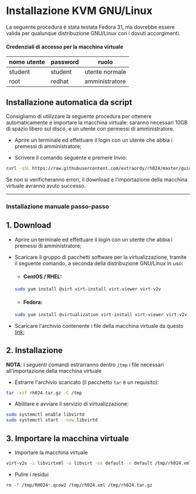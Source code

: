 # Installazione KVM GNU/Linux

La seguente procedura è stata testata Fedora 31, ma dovrebbe essere valida per qualunque distribuzione GNU/Linux con i dovuti accorgimenti.

#### Credenziali di accesso per la macchina virtuale

| nome utente | password | ruolo |
|-|-|-|
| student | student | utente normale |
| root | redhat | amministratore |

## Installazione automatica da script

Consigliamo di utilizzare la seguente procedura per ottenere automaticamente e importare la macchina virtuale: saranno necessari 10GB di spazio libero sul disco, e un utente con permessi di amministratore.

- Aprire un terminale ed effettuare il login con un utente che abbia i premessi di amministratore;

- Scrivere il comando seguente e premere Invio:

```bash
curl -sSL https://raw.githubusercontent.com/extraordy/rh024/master/guides/kvm-install/install_vm.sh | sudo sh
```

Se non si verificheranno errori, il download e l'importazione della macchina virtuale avranno avuto successo.

---

### Installazione manuale passo-passo

## 1. Download

- Aprire un terminale ed effettuare il login con un utente che abbia i premessi di amministratore;

- Scaricare il gruppo di pacchetti software per la virtualizzazione, tramite il seguente comando, a seconda della distribuzione GNU/Linux in uso:

    - #### CentOS / RHEL:
    ```bash
    sudo yum install @virt virt-install virt-viewer virt-v2v
    ```

    - #### Fedora:
    ```bash
    sudo yum install @virtualization virt-install virt-viewer virt-v2v
    ```

- Scaricare l'archivio contenente i file della macchina virtuale da questo [link](https://docs.google.com/uc?export=download&id=1Vs_yrJzBbsgKzMKXtOPK3thvFptKJhBo);

## 2. Installazione

**NOTA**: I seguenti comandi estrarranno dentro `/tmp` i file necessari all'importazione della macchina virtuale

- Estrarre l'archivio scaricato (il pacchetto `tar` è un requisito):

```bash
tar -xzf rh024.tar.gz -C /tmp
```

- Abilitare e avviare il servizio di virtualizzazione:

```bash
sudo systemctl enable libvirtd
sudo systemctl start --now libvirtd
```

## 3. Importare la macchina virtuale

- Importare la macchina virtuale

```bash
virt-v2v -i libvirtxml -o libvirt -os default -n default /tmp/rh024.xml
```

- Pulire i residui

```bash
rm -f /tmp/RH024*.qcow2 /tmp/rh024.xml /tmp/rh024.tar.gz
```
